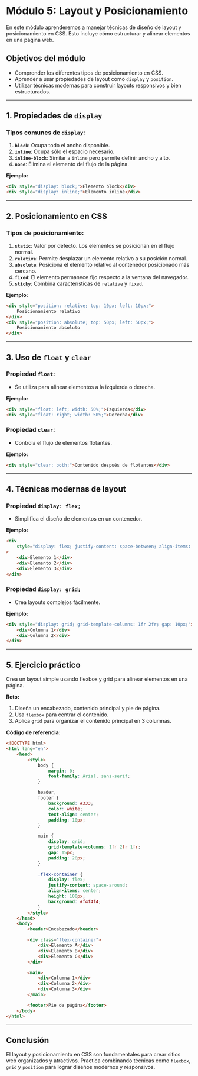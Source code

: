 # Módulo 5: Layout y Posicionamiento

En este módulo aprenderemos a manejar técnicas de diseño de layout y posicionamiento en CSS. Esto incluye cómo estructurar y alinear elementos en una página web.

## Objetivos del módulo

-   Comprender los diferentes tipos de posicionamiento en CSS.
-   Aprender a usar propiedades de layout como `display` y `position`.
-   Utilizar técnicas modernas para construir layouts responsivos y bien estructurados.

---

## 1. Propiedades de `display`

### Tipos comunes de `display`:

1. **`block`**: Ocupa todo el ancho disponible.
2. **`inline`**: Ocupa sólo el espacio necesario.
3. **`inline-block`**: Similar a `inline` pero permite definir ancho y alto.
4. **`none`**: Elimina el elemento del flujo de la página.

**Ejemplo:**

```html
<div style="display: block;">Elemento block</div>
<div style="display: inline;">Elemento inline</div>
```

---

## 2. Posicionamiento en CSS

### Tipos de posicionamiento:

1. **`static`**: Valor por defecto. Los elementos se posicionan en el flujo normal.
2. **`relative`**: Permite desplazar un elemento relativo a su posición normal.
3. **`absolute`**: Posiciona el elemento relativo al contenedor posicionado más cercano.
4. **`fixed`**: El elemento permanece fijo respecto a la ventana del navegador.
5. **`sticky`**: Combina características de `relative` y `fixed`.

**Ejemplo:**

```html
<div style="position: relative; top: 10px; left: 10px;">
    Posicionamiento relativo
</div>
<div style="position: absolute; top: 50px; left: 50px;">
    Posicionamiento absoluto
</div>
```

---

## 3. Uso de `float` y `clear`

### Propiedad `float`:

-   Se utiliza para alinear elementos a la izquierda o derecha.

**Ejemplo:**

```html
<div style="float: left; width: 50%;">Izquierda</div>
<div style="float: right; width: 50%;">Derecha</div>
```

### Propiedad `clear`:

-   Controla el flujo de elementos flotantes.

**Ejemplo:**

```html
<div style="clear: both;">Contenido después de flotantes</div>
```

---

## 4. Técnicas modernas de layout

### Propiedad `display: flex;`

-   Simplifica el diseño de elementos en un contenedor.

**Ejemplo:**

```html
<div
    style="display: flex; justify-content: space-between; align-items: center;"
>
    <div>Elemento 1</div>
    <div>Elemento 2</div>
    <div>Elemento 3</div>
</div>
```

### Propiedad `display: grid;`

-   Crea layouts complejos fácilmente.

**Ejemplo:**

```html
<div style="display: grid; grid-template-columns: 1fr 2fr; gap: 10px;">
    <div>Columna 1</div>
    <div>Columna 2</div>
</div>
```

---

## 5. Ejercicio práctico

Crea un layout simple usando flexbox y grid para alinear elementos en una página.

**Reto:**

1. Diseña un encabezado, contenido principal y pie de página.
2. Usa `flexbox` para centrar el contenido.
3. Aplica `grid` para organizar el contenido principal en 3 columnas.

**Código de referencia:**

```html
<!DOCTYPE html>
<html lang="en">
    <head>
        <style>
            body {
                margin: 0;
                font-family: Arial, sans-serif;
            }

            header,
            footer {
                background: #333;
                color: white;
                text-align: center;
                padding: 10px;
            }

            main {
                display: grid;
                grid-template-columns: 1fr 2fr 1fr;
                gap: 15px;
                padding: 20px;
            }

            .flex-container {
                display: flex;
                justify-content: space-around;
                align-items: center;
                height: 100px;
                background: #f4f4f4;
            }
        </style>
    </head>
    <body>
        <header>Encabezado</header>

        <div class="flex-container">
            <div>Elemento A</div>
            <div>Elemento B</div>
            <div>Elemento C</div>
        </div>

        <main>
            <div>Columna 1</div>
            <div>Columna 2</div>
            <div>Columna 3</div>
        </main>

        <footer>Pie de página</footer>
    </body>
</html>
```

---

## Conclusión

El layout y posicionamiento en CSS son fundamentales para crear sitios web organizados y atractivos. Practica combinando técnicas como `flexbox`, `grid` y `position` para lograr diseños modernos y responsivos.
